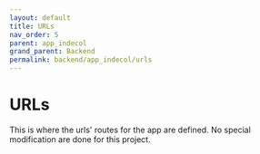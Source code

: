 ```yaml
---
layout: default
title: URLs
nav_order: 5
parent: app_indecol
grand_parent: Backend
permalink: backend/app_indecol/urls
---
```


URLs
=====

This is where the urls' routes for the app are defined. No special modification are done for this project. 